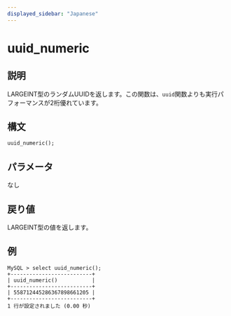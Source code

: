 ```yaml
---
displayed_sidebar: "Japanese"
---
```


# uuid_numeric

## 説明

LARGEINT型のランダムUUIDを返します。この関数は、`uuid`関数よりも実行パフォーマンスが2桁優れています。

## 構文

```Haskell
uuid_numeric();
```

## パラメータ

なし

## 戻り値

LARGEINT型の値を返します。

## 例

```Plain Text
MySQL > select uuid_numeric();
+--------------------------+
| uuid_numeric()           |
+--------------------------+
| 558712445286367898661205 |
+--------------------------+
1 行が設定されました (0.00 秒)
```